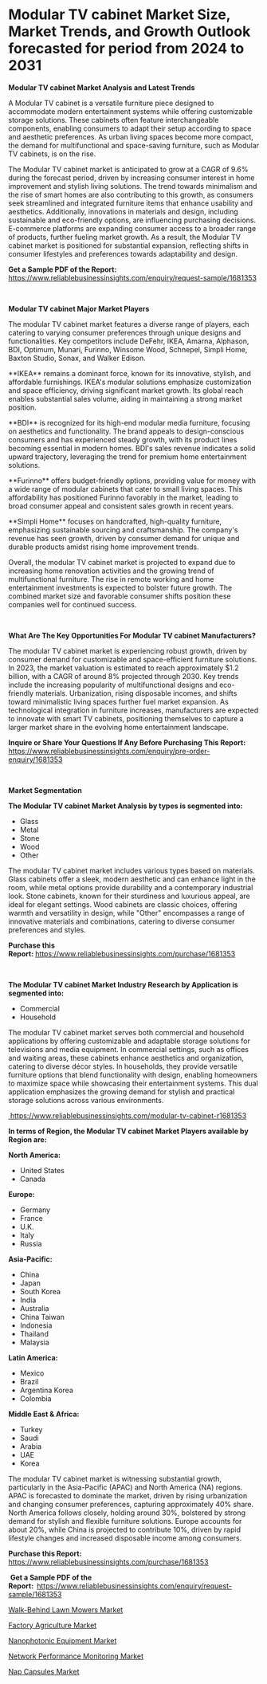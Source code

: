 <p><h1>Modular TV cabinet Market Size, Market Trends, and Growth Outlook forecasted for period from 2024 to 2031</h1></p><p><strong>Modular TV cabinet Market Analysis and Latest Trends</strong></p>
<p><p>A Modular TV cabinet is a versatile furniture piece designed to accommodate modern entertainment systems while offering customizable storage solutions. These cabinets often feature interchangeable components, enabling consumers to adapt their setup according to space and aesthetic preferences. As urban living spaces become more compact, the demand for multifunctional and space-saving furniture, such as Modular TV cabinets, is on the rise.</p><p>The Modular TV cabinet market is anticipated to grow at a CAGR of 9.6% during the forecast period, driven by increasing consumer interest in home improvement and stylish living solutions. The trend towards minimalism and the rise of smart homes are also contributing to this growth, as consumers seek streamlined and integrated furniture items that enhance usability and aesthetics. Additionally, innovations in materials and design, including sustainable and eco-friendly options, are influencing purchasing decisions. E-commerce platforms are expanding consumer access to a broader range of products, further fueling market growth. As a result, the Modular TV cabinet market is positioned for substantial expansion, reflecting shifts in consumer lifestyles and preferences towards adaptability and design.</p></p>
<p><strong>Get a Sample PDF of the Report:&nbsp;</strong> <a href="https://www.reliablebusinessinsights.com/enquiry/request-sample/1681353?utm_campaign=117&utm_medium=2&utm_source=Github&utm_content=ia&utm_term=16122024&utm_id=modular-tv-cabinet">https://www.reliablebusinessinsights.com/enquiry/request-sample/1681353</a></p>
<p>&nbsp;</p>
<p><strong>Modular TV cabinet Major Market Players</strong></p>
<p><p>The modular TV cabinet market features a diverse range of players, each catering to varying consumer preferences through unique designs and functionalities. Key competitors include DeFehr, IKEA, Amarna, Alphason, BDI, Optimum, Munari, Furinno, Winsome Wood, Schnepel, Simpli Home, Baxton Studio, Sonax, and Walker Edison.</p><p>**IKEA** remains a dominant force, known for its innovative, stylish, and affordable furnishings. IKEA's modular solutions emphasize customization and space efficiency, driving significant market growth. Its global reach enables substantial sales volume, aiding in maintaining a strong market position.</p><p>**BDI** is recognized for its high-end modular media furniture, focusing on aesthetics and functionality. The brand appeals to design-conscious consumers and has experienced steady growth, with its product lines becoming essential in modern homes. BDI's sales revenue indicates a solid upward trajectory, leveraging the trend for premium home entertainment solutions.</p><p>**Furinno** offers budget-friendly options, providing value for money with a wide range of modular cabinets that cater to small living spaces. This affordability has positioned Furinno favorably in the market, leading to broad consumer appeal and consistent sales growth in recent years.</p><p>**Simpli Home** focuses on handcrafted, high-quality furniture, emphasizing sustainable sourcing and craftsmanship. The company's revenue has seen growth, driven by consumer demand for unique and durable products amidst rising home improvement trends.</p><p>Overall, the modular TV cabinet market is projected to expand due to increasing home renovation activities and the growing trend of multifunctional furniture. The rise in remote working and home entertainment investments is expected to bolster future growth. The combined market size and favorable consumer shifts position these companies well for continued success.</p></p>
<p>&nbsp;</p>
<p><strong>What Are The Key Opportunities For Modular TV cabinet Manufacturers?</strong></p>
<p><p>The modular TV cabinet market is experiencing robust growth, driven by consumer demand for customizable and space-efficient furniture solutions. In 2023, the market valuation is estimated to reach approximately $1.2 billion, with a CAGR of around 8% projected through 2030. Key trends include the increasing popularity of multifunctional designs and eco-friendly materials. Urbanization, rising disposable incomes, and shifts toward minimalistic living spaces further fuel market expansion. As technological integration in furniture increases, manufacturers are expected to innovate with smart TV cabinets, positioning themselves to capture a larger market share in the evolving home entertainment landscape.</p></p>
<p><strong>Inquire or Share Your Questions If Any Before Purchasing This Report:</strong> <a href="https://www.reliablebusinessinsights.com/enquiry/pre-order-enquiry/1681353?utm_campaign=117&utm_medium=2&utm_source=Github&utm_content=ia&utm_term=16122024&utm_id=modular-tv-cabinet">https://www.reliablebusinessinsights.com/enquiry/pre-order-enquiry/1681353</a></p>
<p>&nbsp;</p>
<p><strong>Market Segmentation</strong></p>
<p><strong>The Modular TV cabinet Market Analysis by types is segmented into:</strong></p>
<p><ul><li>Glass</li><li>Metal</li><li>Stone</li><li>Wood</li><li>Other</li></ul></p>
<p><p>The modular TV cabinet market includes various types based on materials. Glass cabinets offer a sleek, modern aesthetic and can enhance light in the room, while metal options provide durability and a contemporary industrial look. Stone cabinets, known for their sturdiness and luxurious appeal, are ideal for elegant settings. Wood cabinets are classic choices, offering warmth and versatility in design, while "Other" encompasses a range of innovative materials and combinations, catering to diverse consumer preferences and styles.</p></p>
<p><strong>Purchase this Report:&nbsp;</strong><a href="https://www.reliablebusinessinsights.com/purchase/1681353?utm_campaign=117&utm_medium=2&utm_source=Github&utm_content=ia&utm_term=16122024&utm_id=modular-tv-cabinet">https://www.reliablebusinessinsights.com/purchase/1681353</a></p>
<p>&nbsp;</p>
<p><strong>The Modular TV cabinet Market Industry Research by Application is segmented into:</strong></p>
<p><ul><li>Commercial</li><li>Household</li></ul></p>
<p><p>The modular TV cabinet market serves both commercial and household applications by offering customizable and adaptable storage solutions for televisions and media equipment. In commercial settings, such as offices and waiting areas, these cabinets enhance aesthetics and organization, catering to diverse décor styles. In households, they provide versatile furniture options that blend functionality with design, enabling homeowners to maximize space while showcasing their entertainment systems. This dual application emphasizes the growing demand for stylish and practical storage solutions across various environments.</p></p>
<p><a href="https://www.reliablebusinessinsights.com/modular-tv-cabinet-r1681353?utm_campaign=117&utm_medium=2&utm_source=Github&utm_content=ia&utm_term=16122024&utm_id=modular-tv-cabinet">&nbsp;https://www.reliablebusinessinsights.com/modular-tv-cabinet-r1681353</a></p>
<p><strong>In terms of Region, the Modular TV cabinet Market Players available by Region are:</strong></p>
<p>
    <p> <strong> North America: </strong>
        <ul>
            <li>United States</li>
            <li>Canada</li>
        </ul>
        </p> 
    <p> <strong> Europe: </strong>
        <ul>
            <li>Germany</li>
            <li>France</li>
            <li>U.K.</li>
            <li>Italy</li>
            <li>Russia</li>
        </ul>
        </p> 
    <p> <strong> Asia-Pacific: </strong>
        <ul>
            <li>China</li>
            <li>Japan</li>
            <li>South Korea</li>
            <li>India</li>
            <li>Australia</li>
            <li>China Taiwan</li>
            <li>Indonesia</li>
            <li>Thailand</li>
            <li>Malaysia</li>
        </ul>
        </p> 
    <p> <strong> Latin America: </strong>
        <ul>
            <li>Mexico</li>
            <li>Brazil</li>
            <li>Argentina Korea</li>
            <li>Colombia</li>
        </ul>
        </p> 
    <p> <strong> Middle East & Africa: </strong>
        <ul>
            <li>Turkey</li>
            <li>Saudi</li>
            <li>Arabia</li>
            <li>UAE</li>
            <li>Korea</li>
        </ul>
    </p>
    </p>
<p><p>The modular TV cabinet market is witnessing substantial growth, particularly in the Asia-Pacific (APAC) and North America (NA) regions. APAC is forecasted to dominate the market, driven by rising urbanization and changing consumer preferences, capturing approximately 40% share. North America follows closely, holding around 30%, bolstered by strong demand for stylish and flexible furniture solutions. Europe accounts for about 20%, while China is projected to contribute 10%, driven by rapid lifestyle changes and increased disposable income among consumers.</p></p>
<p><strong>Purchase this Report: </strong><a href="https://www.reliablebusinessinsights.com/purchase/1681353?utm_campaign=117&utm_medium=2&utm_source=Github&utm_content=ia&utm_term=16122024&utm_id=modular-tv-cabinet">https://www.reliablebusinessinsights.com/purchase/1681353</a></p>
<p>&nbsp;<strong>Get a Sample PDF of the Report:&nbsp;&nbsp;</strong><a href="https://www.reliablebusinessinsights.com/enquiry/request-sample/1681353?utm_campaign=117&utm_medium=2&utm_source=Github&utm_content=ia&utm_term=16122024&utm_id=modular-tv-cabinet">https://www.reliablebusinessinsights.com/enquiry/request-sample/1681353</a></p>
<p><strong></strong></p>
<p><p><a href="https://github.com/flnordan65e0/Market-Research-Report-List-1/blob/main/walk-behind-lawn-mowers-market.md?utm_campaign=117&utm_medium=2&utm_source=Github&utm_content=ia&utm_term=16122024&utm_id=modular-tv-cabinet">Walk-Behind Lawn Mowers Market</a></p><p><a href="https://github.com/rodinayygacklezi/Market-Research-Report-List-1/blob/main/factory-agriculture-market.md?utm_campaign=117&utm_medium=2&utm_source=Github&utm_content=ia&utm_term=16122024&utm_id=modular-tv-cabinet">Factory Agriculture Market</a></p><p><a href="https://www.linkedin.com/pulse/detailed-nanophotonic-equipment-market-analysis-expected-cagr-lyiae?utm_campaign=117&utm_medium=2&utm_source=Github&utm_content=ia&utm_term=16122024&utm_id=modular-tv-cabinet">Nanophotonic Equipment Market</a></p><p><a href="https://www.linkedin.com/pulse/comprehensive-network-performance-monitoring-market-size-report-pbdof?utm_campaign=117&utm_medium=2&utm_source=Github&utm_content=ia&utm_term=16122024&utm_id=modular-tv-cabinet">Network Performance Monitoring Market</a></p><p><a href="https://www.linkedin.com/pulse/strategic-roadmap-success-global-nap-capsules-market-analysis-qyvxf?utm_campaign=117&utm_medium=2&utm_source=Github&utm_content=ia&utm_term=16122024&utm_id=modular-tv-cabinet">Nap Capsules Market</a></p></p>